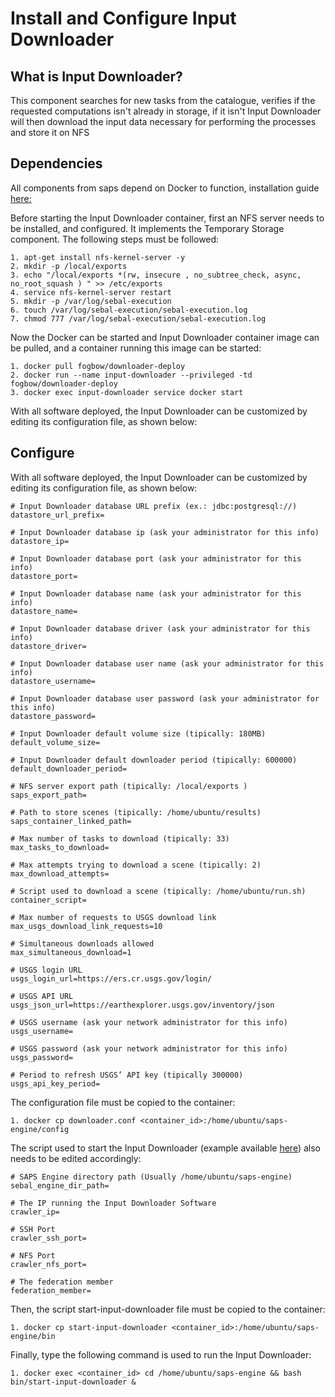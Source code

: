 # Install and Configure Input Downloader

## What is Input Downloader?

This component searches for new tasks from the catalogue, verifies if the requested computations isn't already in storage, if it isn't Input Downloader will then download the input data necessary for performing the processes and store it on NFS

## Dependencies

All components from saps depend on Docker to function, installation guide [here:](./container-install.md)

Before starting the Input Downloader container, first an NFS server needs to be installed, and configured. It implements the Temporary Storage component. The following steps must be followed:
	
  ```
  1. apt-get install nfs-kernel-server -y
  2. mkdir -p /local/exports
  3. echo "/local/exports *(rw, insecure , no_subtree_check, async, no_root_squash ) " >> /etc/exports
  4. service nfs-kernel-server restart
  5. mkdir -p /var/log/sebal-execution
  6. touch /var/log/sebal-execution/sebal-execution.log
  7. chmod 777 /var/log/sebal-execution/sebal-execution.log
  ```
  
Now the Docker can be started and Input Downloader container image can be pulled, and a container running this image can be started:

  ```
  1. docker pull fogbow/downloader-deploy
  2. docker run --name input-downloader --privileged -td fogbow/downloader-deploy
  3. docker exec input-downloader service docker start
  ```

With all software deployed, the Input Downloader can be customized by editing its configuration file, as shown below:

## Configure
With all software deployed, the Input Downloader can be customized by editing its configuration file, as shown below: 

  ```
  # Input Downloader database URL prefix (ex.: jdbc:postgresql://)
  datastore_url_prefix=

  # Input Downloader database ip (ask your administrator for this info)
  datastore_ip=

  # Input Downloader database port (ask your administrator for this info)
  datastore_port=

  # Input Downloader database name (ask your administrator for this info)
  datastore_name=

  # Input Downloader database driver (ask your administrator for this info)
  datastore_driver=

  # Input Downloader database user name (ask your administrator for this info)
  datastore_username=

  # Input Downloader database user password (ask your administrator for this info)
  datastore_password=

  # Input Downloader default volume size (tipically: 180MB)
  default_volume_size=

  # Input Downloader default downloader period (tipically: 600000)
  default_downloader_period=

  # NFS server export path (tipically: /local/exports )
  saps_export_path=

  # Path to store scenes (tipically: /home/ubuntu/results)
  saps_container_linked_path=

  # Max number of tasks to download (tipically: 33)
  max_tasks_to_download=

  # Max attempts trying to download a scene (tipically: 2)
  max_download_attempts=

  # Script used to download a scene (tipically: /home/ubuntu/run.sh) 
  container_script=

  # Max number of requests to USGS download link
  max_usgs_download_link_requests=10

  # Simultaneous downloads allowed
  max_simultaneous_download=1

  # USGS login URL
  usgs_login_url=https://ers.cr.usgs.gov/login/

  # USGS API URL
  usgs_json_url=https://earthexplorer.usgs.gov/inventory/json

  # USGS username (ask your network administrator for this info)
  usgs_username=

  # USGS password (ask your network administrator for this info)
  usgs_password=

  # Period to refresh USGS’ API key (tipically 300000)
  usgs_api_key_period=
  ```

The configuration file must be copied to the container:

  ```
  1. docker cp downloader.conf <container_id>:/home/ubuntu/saps-engine/config
  ```

The script used to start the Input Downloader (example available [here](../bin/start-input-downloader)) also needs to be edited accordingly:

  ```
  # SAPS Engine directory path (Usually /home/ubuntu/saps-engine)
  sebal_engine_dir_path=

  # The IP running the Input Downloader Software
  crawler_ip=

  # SSH Port
  crawler_ssh_port=

  # NFS Port
  crawler_nfs_port=

  # The federation member
  federation_member=
  ```

Then, the script start-input-downloader file must be copied to the container:

  ```
  1. docker cp start-input-downloader <container_id>:/home/ubuntu/saps-engine/bin
  ```

Finally, type the following command is used to run the Input Downloader:

  ```
  1. docker exec <container_id> cd /home/ubuntu/saps-engine && bash bin/start-input-downloader &
  ```
